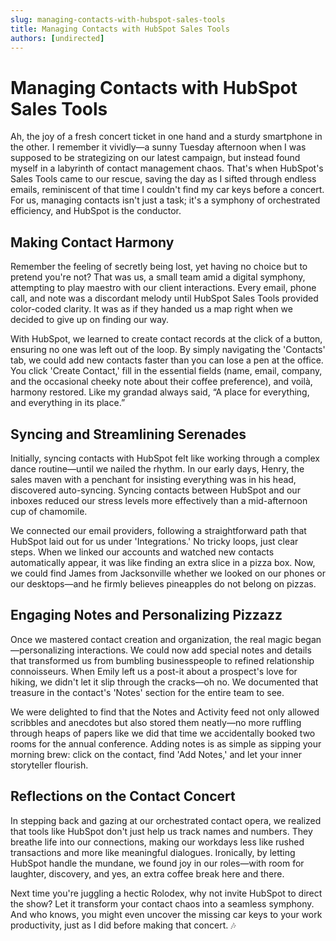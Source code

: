 ```yaml
---
slug: managing-contacts-with-hubspot-sales-tools
title: Managing Contacts with HubSpot Sales Tools
authors: [undirected]
---
```


# Managing Contacts with HubSpot Sales Tools  

Ah, the joy of a fresh concert ticket in one hand and a sturdy smartphone in the other. I remember it vividly—a sunny Tuesday afternoon when I was supposed to be strategizing on our latest campaign, but instead found myself in a labyrinth of contact management chaos. That's when HubSpot's Sales Tools came to our rescue, saving the day as I sifted through endless emails, reminiscent of that time I couldn't find my car keys before a concert. For us, managing contacts isn't just a task; it's a symphony of orchestrated efficiency, and HubSpot is the conductor.

## Making Contact Harmony 

Remember the feeling of secretly being lost, yet having no choice but to pretend you're not? That was us, a small team amid a digital symphony, attempting to play maestro with our client interactions. Every email, phone call, and note was a discordant melody until HubSpot Sales Tools provided color-coded clarity. It was as if they handed us a map right when we decided to give up on finding our way. 

With HubSpot, we learned to create contact records at the click of a button, ensuring no one was left out of the loop. By simply navigating the 'Contacts' tab, we could add new contacts faster than you can lose a pen at the office. You click 'Create Contact,' fill in the essential fields (name, email, company, and the occasional cheeky note about their coffee preference), and voilà, harmony restored. Like my grandad always said, “A place for everything, and everything in its place.”

## Syncing and Streamlining Serenades

Initially, syncing contacts with HubSpot felt like working through a complex dance routine—until we nailed the rhythm. In our early days, Henry, the sales maven with a penchant for insisting everything was in his head, discovered auto-syncing. Syncing contacts between HubSpot and our inboxes reduced our stress levels more effectively than a mid-afternoon cup of chamomile.

We connected our email providers, following a straightforward path that HubSpot laid out for us under 'Integrations.' No tricky loops, just clear steps. When we linked our accounts and watched new contacts automatically appear, it was like finding an extra slice in a pizza box. Now, we could find James from Jacksonville whether we looked on our phones or our desktops—and he firmly believes pineapples do not belong on pizzas.

## Engaging Notes and Personalizing Pizzazz

Once we mastered contact creation and organization, the real magic began—personalizing interactions. We could now add special notes and details that transformed us from bumbling businesspeople to refined relationship connoisseurs. When Emily left us a post-it about a prospect's love for hiking, we didn't let it slip through the cracks—oh no. We documented that treasure in the contact's 'Notes' section for the entire team to see.

We were delighted to find that the Notes and Activity feed not only allowed scribbles and anecdotes but also stored them neatly—no more ruffling through heaps of papers like we did that time we accidentally booked two rooms for the annual conference. Adding notes is as simple as sipping your morning brew: click on the contact, find 'Add Notes,' and let your inner storyteller flourish.

## Reflections on the Contact Concert 

In stepping back and gazing at our orchestrated contact opera, we realized that tools like HubSpot don't just help us track names and numbers. They breathe life into our connections, making our workdays less like rushed transactions and more like meaningful dialogues. Ironically, by letting HubSpot handle the mundane, we found joy in our roles—with room for laughter, discovery, and yes, an extra coffee break here and there.

Next time you're juggling a hectic Rolodex, why not invite HubSpot to direct the show? Let it transform your contact chaos into a seamless symphony. And who knows, you might even uncover the missing car keys to your work productivity, just as I did before making that concert. 🎶